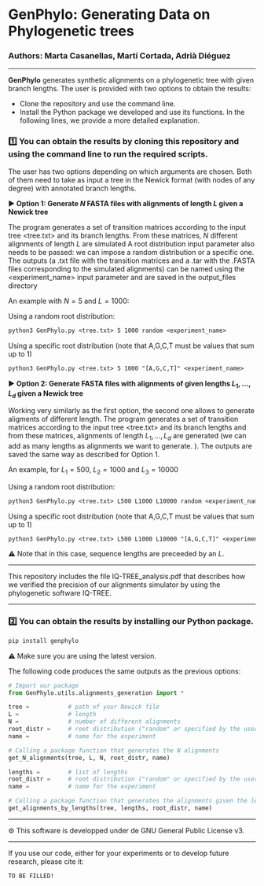 # GenPhylo: Generating Data on Phylogenetic trees

### Authors: Marta Casanellas, Martí Cortada, Adrià Diéguez

---

**GenPhylo** generates synthetic alignments on a phylogenetic tree with given branch lengths. The user is provided with two options to obtain the results:
- Clone the repository and use the command line.
- Install the Python package we developed and use its functions.
In the following lines, we provide a more detailed explanation.

### **1️⃣ You can obtain the results by cloning this repository and using the command line to run the required scripts.**

The user has two options depending on which arguments are chosen. Both of them need to take as input a tree in the Newick format (with nodes of any degree) with annotated branch lengths.

▶️ **Option 1: Generate $N$ FASTA files with alignments of length $L$ given a Newick tree**

The program generates a set of transition matrices according to the input tree <tree.txt> and its branch lengths. From these matrices, $N$ different alignments of length $L$ are simulated
A root distribution input parameter also needs to be passed: we can impose a random distribution or a specific one. 
The outputs (a .txt file with the transition matrices and a .tar with the .FASTA files corresponding to the simulated alignments) can be named using the <experiment_name> input parameter and  are saved in the output_files directory 

An example with $N = 5$ and $L=1000$:

Using a random root distribution:
```diff
python3 GenPhylo.py <tree.txt> 5 1000 random <experiment_name>
```
Using a specific root distribution (note that A,G,C,T must be values that sum up to 1)
```diff
python3 GenPhylo.py <tree.txt> 5 1000 "[A,G,C,T]" <experiment_name>
```

▶️ **Option 2: Generate FASTA files with alignments of given lengths $L_1,...,L_d$ given a Newick tree**

Working very similarly as the first option, the second one allows to generate aligments of different length. The program generates a set of transition matrices according to the input tree <tree.txt> and its branch lengths and from these matrices, alignments of length  $L_1,...,L_d$ are generated (we can add as many lengths as alignments we want to generate. ). The outputs are saved the same way as described for Option 1.

An example, for $L_1 = 500$, $L_2 = 1000$ and $L_3 = 10000$

Using a random root distribution:
```diff
python3 GenPhylo.py <tree.txt> L500 L1000 L10000 random <experiment_name>
```
Using a specific root distribution (note that A,G,C,T must be values that sum up to 1)
```diff
python3 GenPhylo.py <tree.txt> L500 L1000 L10000 "[A,G,C,T]" <experiment_name>
```
⚠️ Note that in this case, sequence lengths are preceeded by an $L$.

---

This repository includes the file IQ-TREE_analysis.pdf that describes how we verified the precision of our alignments simulator by using the phylogenetic software IQ-TREE.

---

### **2️⃣ You can obtain the results by installing our Python package.**

```diff
pip install genphylo
```

⚠️ Make sure you are using the latest version.

The following code produces the same outputs as the previous options:
```python
# Import our package
from GenPhylo.utils.alignments_generation import *

tree =           # path of your Newick file
L =              # length
N =              # number of different alignments
root_distr =     # root distribution ("random" or specified by the user)
name =           # name for the experiment

# Calling a package function that generates the N alignments
get_N_alignments(tree, L, N, root_distr, name)

lengths =        # list of lengths
root_distr =     # root distribution ("random" or specified by the user, e.g. [0.3, 0.2, 0.15, 0.35])
name =           # name for the experiment

# Calling a package function that generates the alignments given the lengths
get_alignments_by_lengths(tree, lengths, root_distr, name)
```

---

⚙️ This software is developped under de GNU General Public License v3.

---

If you use our code, either for your experiments or to develop future research, please cite it:
```
TO BE FILLED!
```




